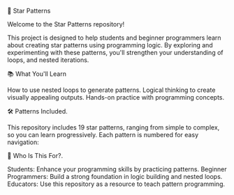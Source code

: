 🌟 Star Patterns


Welcome to the Star Patterns  repository!


This project is designed to help students and beginner programmers learn about creating star patterns using programming logic.
By exploring and experimenting with these patterns,
you'll strengthen your understanding of loops, and nested iterations.

📚 What You'll Learn

How to use nested loops to generate patterns.
Logical thinking to create visually appealing outputs.
Hands-on practice with programming concepts.

🛠️ Patterns Included.

This repository includes 19 star patterns,
ranging from simple to complex,
so you can learn progressively.
Each pattern is numbered for easy navigation:

🎯 Who Is This For?.

Students: Enhance your programming skills by practicing patterns.
Beginner Programmers: Build a strong foundation in logic building and nested loops.
Educators: Use this repository as a resource to teach pattern programming.
